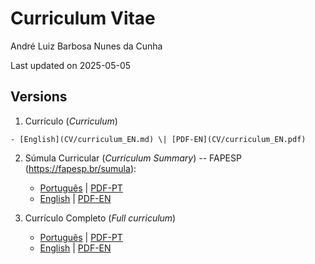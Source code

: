 # Curriculum Vitae
André Luiz Barbosa Nunes da Cunha

Last updated on 2025-05-05

## Versions

1.  Currículo (*Curriculum*)

<!--    - [Português](CV/curriculum_PT.md) \| [PDF-PT](CV/curriculum_PT.pdf) -->
    - [English](CV/curriculum_EN.md) \| [PDF-EN](CV/curriculum_EN.pdf)

2.  Súmula Curricular (*Curriculum Summary*) -- FAPESP (<https://fapesp.br/sumula>):

    - [Português](FAPESP/SumulaFAPESP_PT.md) \| [PDF-PT](FAPESP/SC_PT.pdf)
    - [English](FAPESP/SumulaFAPESP_EN.md) \| [PDF-EN](FAPESP/SC_EN.pdf)

3. Currículo Completo (*Full curriculum*)

    - [Português](Full/curriculum_PT.md) \| [PDF-PT](Full/curriculum_PT.pdf)
    - [English](Full/curriculum_EN.md) \| [PDF-EN](Full/curriculum_EN.pdf)

